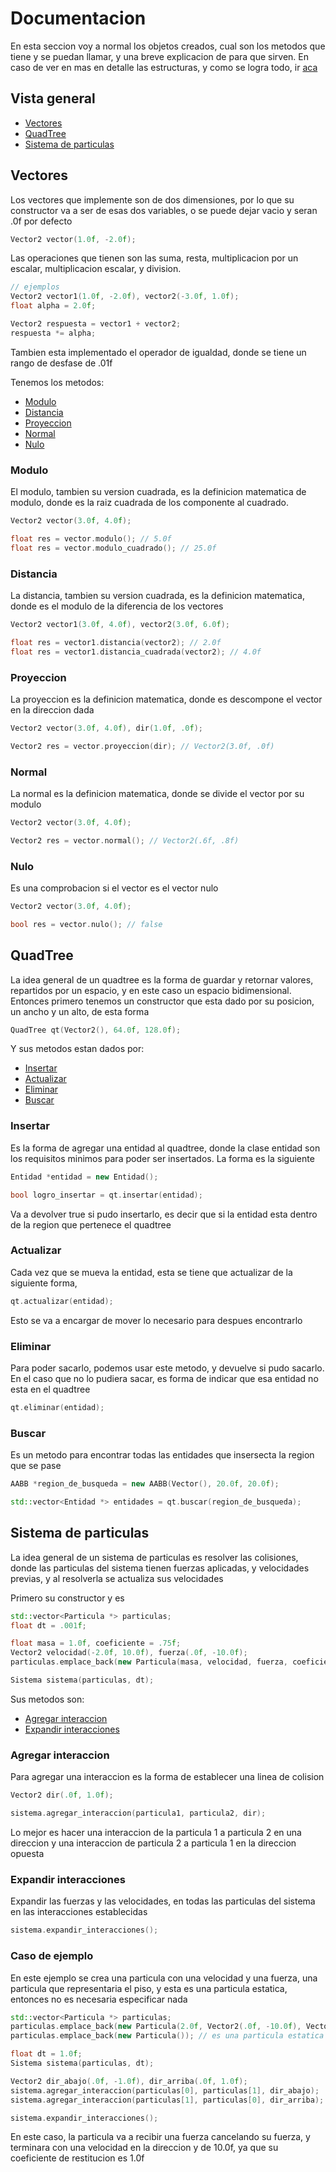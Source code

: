 # Documentacion

En esta seccion voy a normal los objetos creados, cual son los metodos que tiene y se puedan llamar, y una breve explicacion de para que sirven. En caso de ver en mas en detalle las estructuras, y como se logra todo, ir [aca](explicaciones.md)

## Vista general

* [Vectores](#Vectores)
* [QuadTree](#QuadTree)
* [Sistema de particulas](#Sistema-de-particulas)

## Vectores

Los vectores que implemente son de dos dimensiones, por lo que su constructor va a ser de esas dos variables, o se puede dejar vacio y seran .0f por defecto

```c++
Vector2 vector(1.0f, -2.0f);
```

Las operaciones que tienen son las suma, resta, multiplicacion por un escalar, multiplicacion escalar, y division.

```c++
// ejemplos
Vector2 vector1(1.0f, -2.0f), vector2(-3.0f, 1.0f);
float alpha = 2.0f;

Vector2 respuesta = vector1 + vector2;
respuesta *= alpha;
```

Tambien esta implementado el operador de igualdad, donde se tiene un rango de desfase de .01f

Tenemos los metodos:
* [Modulo](#Modulo)
* [Distancia](#Distancia)
* [Proyeccion](#Proyeccion)
* [Normal](#Normal)
* [Nulo](#Nulo)

### Modulo
El modulo, tambien su version cuadrada, es la definicion matematica de modulo, donde es la raiz cuadrada de los componente al cuadrado.
```c++
Vector2 vector(3.0f, 4.0f);

float res = vector.modulo(); // 5.0f
float res = vector.modulo_cuadrado(); // 25.0f
```

### Distancia
La distancia, tambien su version cuadrada, es la definicion matematica, donde es el modulo de la diferencia de los vectores
```c++
Vector2 vector1(3.0f, 4.0f), vector2(3.0f, 6.0f);

float res = vector1.distancia(vector2); // 2.0f
float res = vector1.distancia_cuadrada(vector2); // 4.0f
```

### Proyeccion
La proyeccion es la definicion matematica, donde es descompone el vector en la direccion dada
```c++
Vector2 vector(3.0f, 4.0f), dir(1.0f, .0f);

Vector2 res = vector.proyeccion(dir); // Vector2(3.0f, .0f)
```

### Normal
La normal es la definicion matematica, donde se divide el vector por su modulo
```c++
Vector2 vector(3.0f, 4.0f);

Vector2 res = vector.normal(); // Vector2(.6f, .8f)
```

### Nulo
Es una comprobacion si el vector es el vector nulo
```c++
Vector2 vector(3.0f, 4.0f);

bool res = vector.nulo(); // false
```

## QuadTree

La idea general de un quadtree es la forma de guardar y retornar valores, repartidos por un espacio, y en este caso un espacio bidimensional. Entonces primero tenemos un constructor que esta dado por su posicion, un ancho y un alto, de esta forma

```c++
QuadTree qt(Vector2(), 64.0f, 128.0f);
```

Y sus metodos estan dados por:
* [Insertar](#Insertar)
* [Actualizar](#Actualizar)
* [Eliminar](#Eliminar)
* [Buscar](#Buscar)

### Insertar
Es la forma de agregar una entidad al quadtree, donde la clase entidad son los requisitos minimos para poder ser insertados. La forma es la siguiente
```c++
Entidad *entidad = new Entidad();

bool logro_insertar = qt.insertar(entidad);
```

Va a devolver true si pudo insertarlo, es decir que si la entidad esta dentro de la region que pertenece el quadtree

### Actualizar
Cada vez que se mueva la entidad, esta se tiene que actualizar de la siguiente forma,
```c++
qt.actualizar(entidad);
```

Esto se va a encargar de mover lo necesario para despues encontrarlo

### Eliminar
Para poder sacarlo, podemos usar este metodo, y devuelve si pudo sacarlo. En el caso que no lo pudiera sacar, es forma de indicar que esa entidad no esta en el quadtree
```c++
qt.eliminar(entidad);
```

### Buscar
Es un metodo para encontrar todas las entidades que insersecta la region que se pase
```c++
AABB *region_de_busqueda = new AABB(Vector(), 20.0f, 20.0f);

std::vector<Entidad *> entidades = qt.buscar(region_de_busqueda);
```

## Sistema de particulas

La idea general de un sistema de particulas es resolver las colisiones, donde las particulas del sistema tienen fuerzas aplicadas, y velocidades previas, y al resolverla se actualiza sus velocidades

Primero su constructor y es
```c++ 
std::vector<Particula *> particulas;
float dt = .001f;

float masa = 1.0f, coeficiente = .75f; 
Vector2 velocidad(-2.0f, 10.0f), fuerza(.0f, -10.0f);
particulas.emplace_back(new Particula(masa, velocidad, fuerza, coeficiente));

Sistema sistema(particulas, dt);
```

Sus metodos son:
* [Agregar interaccion](#Agregar-interaccion)
* [Expandir interacciones](#Expandir-interacciones)

### Agregar interaccion
Para agregar una interaccion es la forma de establecer una linea de colision
``` c++ 
Vector2 dir(.0f, 1.0f);

sistema.agregar_interaccion(particula1, particula2, dir);
```

Lo mejor es hacer una interaccion de la particula 1 a particula 2 en una direccion y una interaccion de particula 2 a particula 1 en la direccion opuesta

### Expandir interacciones
Expandir las fuerzas y las velocidades, en todas las particulas del sistema en las interacciones establecidas 

```c++ 
sistema.expandir_interacciones();
```

### Caso de ejemplo

En este ejemplo se crea una particula con una velocidad y una fuerza, una particula que representaria el piso, y esta es una particula estatica, entonces no es necesaria especificar nada

```c++
std::vector<Particula *> particulas;
particulas.emplace_back(new Particula(2.0f, Vector2(.0f, -10.0f), Vector2(.0f, -10.0f), 1.0f));
particulas.emplace_back(new Particula()); // es una particula estatica

float dt = 1.0f;
Sistema sistema(particulas, dt);

Vector2 dir_abajo(.0f, -1.0f), dir_arriba(.0f, 1.0f);
sistema.agregar_interaccion(particulas[0], particulas[1], dir_abajo);
sistema.agregar_interaccion(particulas[1], particulas[0], dir_arriba);

sistema.expandir_interacciones();

```

En este caso, la particula va a recibir una fuerza cancelando su fuerza, y terminara con una velocidad en la direccion y de 10.0f, ya que su coeficiente de restitucion es 1.0f
